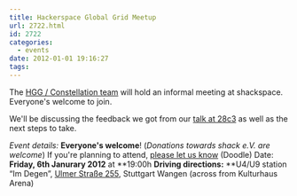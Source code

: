 ```yaml
---
title: Hackerspace Global Grid Meetup
url: 2722.html
id: 2722
categories:
  - events
date: 2012-01-01 19:16:27
tags:
---
```


The [HGG / Constellation team](https://blog.shackspace.de/wiki/doku.php?id=project:hgg) will hold an informal meeting at shackspace.  Everyone's welcome to join.

We'll be discussing the feedback we got from our [talk at 28c3](http://events.ccc.de/congress/2011/Fahrplan/events/4699.en.html) as well as the next steps to take.

_Event details:_
**Everyone's welcome**! (_Donations towards shack e.V. are welcome_) If you're planning to attend, [please let us know](http://www.doodle.com/a9t8wv25dxhb2bvk) (Doodle)
Date: **Friday, 6th Janurary 2012** at **19:00h
**Driving directions:** **U4/U9 station “Im Degen”, [Ulmer Straße 255](../?page_id=713), Stuttgart Wangen (across from Kulturhaus Arena)
<div id="_mcePaste" style="position: absolute; left: -10000px; top: 0px; width: 1px; height: 1px; overflow: hidden;">http://events.ccc.de/congress/2011/Fahrplan/events/4699.en.html</div>